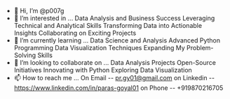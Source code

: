 - 👋 Hi, I’m @p007g
- 👀 I’m interested in ...
          Data Analysis and Business Success
          Leveraging Technical and Analytical Skills
          Transforming Data into Actionable Insights
          Collaborating on Exciting Projects
- 🌱 I’m currently learning ...
          Data Science and Analysis
          Advanced Python Programming
          Data Visualization Techniques
          Expanding My Problem-Solving Skills
- 💞️ I’m looking to collaborate on ...
          Data Analysis Projects
          Open-Source Initiatives
          Innovating with Python
          Exploring Data Visualization
- 📫 How to reach me ...
          On Email -- pr.gy01@gmail.com
          on Linkedin -- https://www.linkedin.com/in/paras-goyal01
          on Phone -- +919870216705

<!---
p007g/p007g is a ✨ special ✨ repository because its `README.md` (this file) appears on your GitHub profile.
You can click the Preview link to take a look at your changes.
--->
